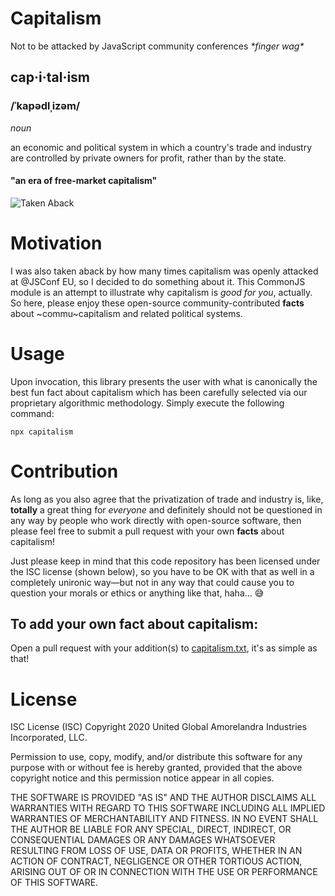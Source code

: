 # Capitalism
Not to be attacked by JavaScript community conferences _\*finger wag\*_

## cap·i·tal·ism
### /ˈkapədlˌizəm/
_noun_

an economic and political system in which a country's trade and industry are controlled by private owners for profit, rather than by the state.

#### "an era of free-market capitalism"

![Taken Aback](https://i.imgur.com/qYc5pcN.jpg)

# Motivation
I was also taken aback by how many times capitalism was openly attacked at @JSConf EU, so I decided to do something about it. This CommonJS module is an attempt to illustrate why capitalism is _good for you_, actually. So here, please enjoy these open-source community-contributed **facts** about ~commu~capitalism and related political systems.

# Usage
Upon invocation, this library presents the user with what is canonically the best fun fact about capitalism which has been carefully selected via our proprietary algorithmic methodology. Simply execute the following command:

`npx capitalism`

# Contribution
As long as you also agree that the privatization of trade and industry is, like, **totally** a great thing for *everyone* and definitely should not be questioned in any way by people who work directly with open-source software, then please feel free to submit a pull request with your own **facts** about capitalism!

Just please keep in mind that this code repository has been licensed under the ISC license (shown below), so you have to be OK with that as well in a completely unironic way—but not in any way that could cause you to question your morals or ethics or anything like that, haha... 😅

## To add your own fact about capitalism:

Open a pull request with your addition(s) to [capitalism.txt](capitalism.txt), it's as simple as that!

# License
ISC License (ISC)
Copyright 2020 United Global Amorelandra Industries Incorporated, LLC.

Permission to use, copy, modify, and/or distribute this software for any purpose with or without fee is hereby granted, provided that the above copyright notice and this permission notice appear in all copies.

THE SOFTWARE IS PROVIDED "AS IS" AND THE AUTHOR DISCLAIMS ALL WARRANTIES WITH REGARD TO THIS SOFTWARE INCLUDING ALL IMPLIED WARRANTIES OF MERCHANTABILITY AND FITNESS. IN NO EVENT SHALL THE AUTHOR BE LIABLE FOR ANY SPECIAL, DIRECT, INDIRECT, OR CONSEQUENTIAL DAMAGES OR ANY DAMAGES WHATSOEVER RESULTING FROM LOSS OF USE, DATA OR PROFITS, WHETHER IN AN ACTION OF CONTRACT, NEGLIGENCE OR OTHER TORTIOUS ACTION, ARISING OUT OF OR IN CONNECTION WITH THE USE OR PERFORMANCE OF THIS SOFTWARE.
